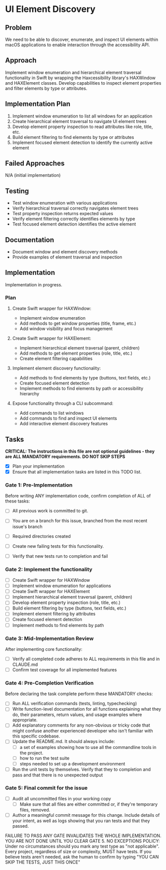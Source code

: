# UI Element Discovery

## Problem
We need to be able to discover, enumerate, and inspect UI elements within macOS applications to enable interaction through the accessibility API.

## Approach
Implement window enumeration and hierarchical element traversal functionality in Swift by wrapping the Haxcessibility library's HAXWindow and HAXElement classes. Develop capabilities to inspect element properties and filter elements by type or attributes.

## Implementation Plan
1. Implement window enumeration to list all windows for an application
2. Create hierarchical element traversal to navigate UI element trees
3. Develop element property inspection to read attributes like role, title, etc.
4. Build element filtering to find elements by type or attributes
5. Implement focused element detection to identify the currently active element

## Failed Approaches
N/A (initial implementation)

## Testing
- Test window enumeration with various applications
- Verify hierarchical traversal correctly navigates element trees
- Test property inspection returns expected values
- Verify element filtering correctly identifies elements by type
- Test focused element detection identifies the active element

## Documentation
- Document window and element discovery methods
- Provide examples of element traversal and inspection

## Implementation
Implementation in progress.

### Plan
1. Create Swift wrapper for HAXWindow:
   - Implement window enumeration
   - Add methods to get window properties (title, frame, etc.)
   - Add window visibility and focus management

2. Create Swift wrapper for HAXElement:
   - Implement hierarchical element traversal (parent, children)
   - Add methods to get element properties (role, title, etc.)
   - Create element filtering capabilities

3. Implement element discovery functionality:
   - Add methods to find elements by type (buttons, text fields, etc.)
   - Create focused element detection
   - Implement methods to find elements by path or accessibility hierarchy

4. Expose functionality through a CLI subcommand:
   - Add commands to list windows
   - Add commands to find and inspect UI elements
   - Add interactive element discovery features

## Tasks
**CRITICAL: The instructions in this file are not optional guidelines - they are ALL MANDATORY requirements. DO NOT SKIP STEPS**

- [x] Plan your implementation
- [x] Ensure that all implementation tasks are listed in this TODO list. 

### Gate 1: Pre-Implementation 

Before writing ANY implementation code, confirm completion of ALL of these tasks:
- [ ] All previous work is committed to git.
- [ ] You are on a branch for this issue, branched from the most recent issue's branch
- [ ] Required directories created
- [ ] Create new failing tests for this functionality.
- [ ] Verify that new tests run to completion and fail


### Gate 2: Implement the functionality

- [ ] Create Swift wrapper for HAXWindow
- [ ] Implement window enumeration for applications
- [ ] Create Swift wrapper for HAXElement
- [ ] Implement hierarchical element traversal (parent, children)
- [ ] Develop element property inspection (role, title, etc.)
- [ ] Build element filtering by type (buttons, text fields, etc.)
- [ ] Implement element filtering by attributes
- [ ] Create focused element detection
- [ ] Implement methods to find elements by path

### Gate 3: Mid-Implementation Review 

After implementing core functionality:
- [ ] Verify all completed code adheres to ALL requirements in this file and in CLAUDE.md
- [ ] Confirm test coverage for all implemented features

### Gate 4: Pre-Completion Verification

Before declaring the task complete perform these MANDATORY checks:
- [ ] Run ALL verification commands (tests, linting, typechecking)
- [ ] Write function-level documentation for all functions explaining what they do, their parameters, return values, and usage examples where appropriate.
- [ ] Add explanatory comments for any non-obvious or tricky code that might confuse another experienced developer who isn't familiar with this specific codebase.
- [ ] Update the README.md. It should always include:
	- [ ] a set of examples showing how to use all the commandline tools in the project. 
	- [ ] how to run the test suite
	- [ ] steps needed to set up a development environment
- [ ] Run the unit tests by themselves. Verify that they to completion and pass and that there is no unexpected output

### Gate 5: Final commit for the issue 
- [ ] Audit all uncommitted files in your working copy
	- [ ] Make sure that all files are either committed or, if they're temporary files, removed.
- [ ] Author a meaningful commit message for this change. Include details of your intent, as well as logs showing that you ran tests and that they passed.

FAILURE TO PASS ANY GATE INVALIDATES THE WHOLE IMPLEMENTATION. 
YOU ARE NOT DONE UNTIL YOU CLEAR GATE 5.
NO EXCEPTIONS POLICY: Under no circumstances should you mark any test type as "not applicable". Every project, regardless of size or complexity, MUST have tests. If you believe tests aren't needed, ask the human to confirm by typing "YOU CAN SKIP THE TESTS, JUST THIS ONCE"